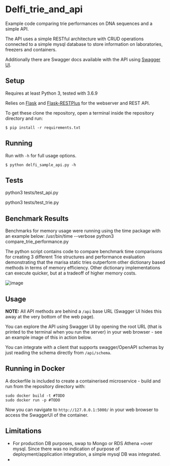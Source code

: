 # Delfi_trie_and_api
Example code comparing trie performances on DNA sequences and a simple API.

The API uses a simple RESTful architecture with CRUD operations connected to a simple mysql database to store information on laboratories, freezers and containers.   

Additionally there are Swagger docs available with the API using [Swagger UI](http://swagger.io/swagger-ui/).

## Setup

Requires at least Python 3, tested with 3.6.9

Relies on [Flask](http://flask.pocoo.org/docs/0.11/) and [Flask-RESTPlus](https://flask-restplus.readthedocs.io/en/stable/index.html) for the webserver and REST API. 

To get these clone the repository, open a terminal inside the repository directory and run:

```shell
$ pip install -r requirements.txt
```

## Running

Run with `-h` for full usage options.

```shell
$ python delfi_sample_api.py -h
```

## Tests
python3 tests/test_api.py

python3 tests/test_trie.py


## Benchmark Results
Benchmarks for memory usage were running using the time package with an example below:
/usr/bin/time --verbose python3 compare_trie_performance.py

The python script contains code to compare benchmark time comparisons for creating 3 different Trie structures and performance evaluation demonstrating that the marisa static tries outperform other dictionary based methods in terms of memory efficiency. Other dictionary implementations can execute quicker, but at a tradeoff of higher memory costs. 

![image](https://user-images.githubusercontent.com/25040566/132502578-e4d89e6b-501c-4398-a83a-327c880c1cb2.png)



## Usage



**NOTE:** All API methods are behind a `/api` base URL (Swagger UI hides this away at the very bottom of the web page).

You can explore the API using Swagger UI by opening the root URL (that is printed to the terminal when you run the server) in your web browser - see an example image of this in action below.

You can integrate with a client that supports swagger/OpenAPI schemas by just reading the schema directly from `/api/schema`.


## Running in Docker

A dockerfile is included to create a containerised microservice - build and run from the repository directory with:

```
sudo docker build -t #TODO
sudo docker run -p #TODO 
```

Now you can navigate to `http://127.0.0.1:5000/` in your web browser to access the SwaggerUI of the container.

## Limitations

- For production DB purposes, swap to Mongo or RDS Athena =over mysql. Since there was no indication of purpose of deployment/application integration, a simple mysql DB was integrated.
- 

